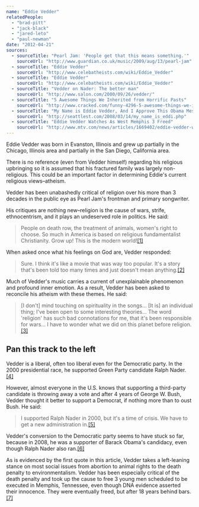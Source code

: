 ```yaml
---
name: "Eddie Vedder"
relatedPeople:
  - "brad-pitt"
  - "jack-black"
  - "jared-leto"
  - "paul-newman"
date: "2012-04-21"
sources:
  - sourceTitle: "Pearl Jam: 'People get that this means something.'"
    sourceUrl: "http://www.guardian.co.uk/music/2009/aug/13/pearl-jam"
  - sourceTitle: "Eddie Vedder"
    sourceUrl: "http://www.celebatheists.com/wiki/Eddie_Vedder"
  - sourceTitle: "Eddie Vedder"
    sourceUrl: "http://www.celebatheists.com/wiki/Eddie_Vedder"
  - sourceTitle: "Vedder on Nader: The better man"
    sourceUrl: "http://www.salon.com/2000/09/26/vedder/"
  - sourceTitle: "5 Awesome Things We Inherited from Horrific Pasts"
    sourceUrl: "http://www.cracked.com/funny-4296-5-awesome-things-we-inherited-from-horrific-pasts/"
  - sourceTitle: "My Name is Eddie Vedder, And I Approve This Obama Message"
    sourceUrl: "http://seattlest.com/2008/03/14/my_name_is_eddi.php"
  - sourceTitle: "Eddie Vedder Watches As West Memphis 3 Freed"
    sourceUrl: "http://www.mtv.com/news/articles/1669402/eddie-vedder-west-memphis-3-freed.jhtml"
---
```


Eddie Vedder was born in Evanston, Illinois and grew up partially in the Chicago, Illinois area and partially in the San Diego, California area.

There is no reference (even from Vedder himself) regarding his religious upbringing so it is assumed that his fractured family was largely non-religious. This could be an important factor in determining Eddie's current religious views–atheism.

Vedder has been unabashedly critical of religion over his more than 3 decades in the public eye as Pearl Jam's frontman and primary songwriter.

His critiques are nothing new–religion is the cause of wars, strife, ethnocentrism, and it plays an undeserved role in politics. He said:

>People on death row, the treatment of animals, women's right to choose. So much in America is based on religious fundamentalist Christianity. Grow up! This is the modern world!<a class="source-citation" href="http://www.guardian.co.uk/music/2009/aug/13/pearl-jam" title="Pearl Jam: &apos;People get that this means something.&apos;">[1]</a>

When asked once what his feelings on God are, Vedder responded:

>Sure. I think it's like a movie that was way too popular. It's a story that's been told too many times and just doesn't mean anything.<a class="source-citation" href="http://www.celebatheists.com/wiki/Eddie_Vedder" title="Eddie Vedder">[2]</a>

Much of Vedder's music carries a current of unexplainable phenomenon and profound inner emotion. As a result, Vedder has been asked to reconcile his atheism with these themes. He said:

>[I don't] mind touching on spirituality in the songs… [It is] an individual thing; I've been open to some interesting theories… The word 'religion' has such bad connotations for me, that it's been responsible for wars… I have to wonder what we did on this planet before religion.<a class="source-citation" href="http://www.celebatheists.com/wiki/Eddie_Vedder" title="Eddie Vedder">[3]</a>

## Pan this track to the left

Vedder is a liberal, often too liberal even for the Democratic party. In the 2000 presidential race, he supported Green Party candidate Ralph Nader.<a class="source-citation" href="http://www.salon.com/2000/09/26/vedder/" title="Vedder on Nader: The better man">[4]</a>

However, almost everyone in the U.S. knows that supporting a third-party candidate is throwing away a vote and after 4 years of George W. Bush, Vedder thought it better to support a Democrat, if nothing more than to oust Bush. He said:

>I supported Ralph Nader in 2000, but it's a time of crisis. We have to get a new administration in.<a class="source-citation" href="http://www.cracked.com/funny-4296-5-awesome-things-we-inherited-from-horrific-pasts/" title="5 Awesome Things We Inherited from Horrific Pasts">[5]</a>

Vedder's conversion to the Democratic party seems to have stuck so far, because in 2008, he was a supporter of Barack Obama's candidacy, even though Ralph Nader also ran.<a class="source-citation" href="http://seattlest.com/2008/03/14/my_name_is_eddi.php" title="My Name is Eddie Vedder, And I Approve This Obama Message">[6]</a>

As is evidenced by the first quote in this article, Vedder takes a left-leaning stance on most social issues from abortion to animal rights to the death penalty to environmentalism. Vedder has been especially critical of the death penalty and took up the cause to free 3 young men scheduled to be executed in Memphis, Tennessee, even though DNA evidence asserted their innocence. They were eventually freed, but after 18 years behind bars.<a class="source-citation" href="http://www.mtv.com/news/articles/1669402/eddie-vedder-west-memphis-3-freed.jhtml" title="Eddie Vedder Watches As West Memphis 3 Freed">[7]</a>